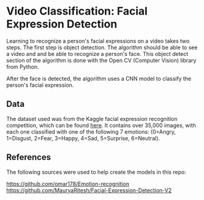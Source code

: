 # Video Classification: Facial Expression Detection

Learning to recognize a person's facial expressions on a video takes two steps.  The first step is object detection.  The algorithm should be able to see a video and and be able to recognize a person's face. This object detect section of the algorithm is done with the Open CV (Computer Vision) library from Python.

After the face is detected, the algorithm uses a CNN model to classify the person's facial expression.

## Data

The dataset used was from the Kaggle facial expression recognition competition, which can be found [here](https://www.kaggle.com/c/challenges-in-representation-learning-facial-expression-recognition-challenge/data). It contains over 35,000 images, with each one classified with one of the following 7 emotions: (0=Angry, 1=Disgust, 2=Fear, 3=Happy, 4=Sad, 5=Surprise, 6=Neutral).

## References

The following sources were used to help create the models in this repo:

https://github.com/omar178/Emotion-recognition
https://github.com/MauryaRitesh/Facial-Expression-Detection-V2